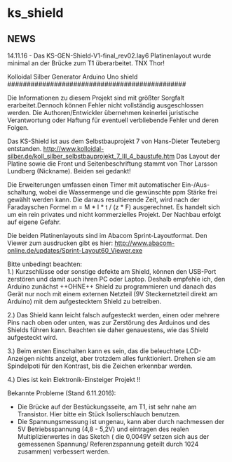 # ks_shield
## NEWS
14.11.16 - Das KS-GEN-Shield-V1-final_rev02.lay6 Platinenlayout wurde minimal an der Brücke zum T1 überarbeitet. TNX Thor!

Kolloidal Silber Generator Arduino Uno shield
##############################################

Die Informationen zu diesem Projekt sind mit größter Sorgfalt erarbeitet.Dennoch können Fehler nicht vollständig ausgeschlossen werden. Die Authoren/Entwickler übernehmen keinerlei juristische Verantwortung oder Haftung für eventuell verbliebende Fehler und deren Folgen.

Das KS-Shield ist aus dem Selbstbauprojekt 7 von Hans-Dieter Teuteberg entstanden.
http://www.kolloidal-silber.de/koll_silber_selbstbauprojekt_7_III_4_baustufe.htm
Das Layout der Platine sowie die Front und Seitenbeschriftung stammt von Thor Larsson Lundberg (Nickname). Beiden sei gedankt!

Die Erweiterungen umfassen einen Timer mit automatischer Ein-/Aus-schaltung, wobei die Wassermenge und die gewünschte ppm Stärke frei gewählt werden kann. Die daraus resultierende Zeit, wird nach der Faradayschen Formel  m = M * I * t / (z * F) ausgerechnet. Es handelt sich um ein rein privates und nicht kommerzielles Projekt. Der Nachbau erfolgt auf eigene Gefahr.

Die beiden Platinenlayouts sind im Abacom Sprint-Layoutformat. Den Viewer zum ausdrucken gibt es hier:
http://www.abacom-online.de/updates/Sprint-Layout60_Viewer.exe
 
Bitte unbedingt beachten:  
1.) Kurzschlüsse oder sonstige defekte am Shield, können den USB-Port zerstören und damit auch ihren PC oder Laptop. Deshalb empfehle ich, den Arduino zunächst ++OHNE++ Shield zu programmieren und danach das Gerät nur noch mit einem externen Netzteil (9V Steckernetzteil direkt am Arduino) mit dem aufgestecktem Shield zu betreiben. 

2.) Das Shield kann leicht falsch aufgesteckt werden, einen oder mehrere Pins nach oben oder unten, was zur Zerstörung des Arduinos und des Shields führen kann. Beachten sie daher genauestens, wie das Shield aufgesteckt wird.

3.) Beim ersten Einschalten kann es sein, das die beleuchtete LCD-Anzeigen nichts anzeigt, aber trotzdem alles funktioniert. Drehen sie am Spindelpoti für den Kontrast, bis die Zeichen erkennbar werden.

4.) Dies ist kein Elektronik-Einsteiger Projekt !!

Bekannte Probleme (Stand 6.11.2016):
- Die Brücke auf der Bestückungsseite, am T1, ist sehr nahe am Transistor. Hier bitte ein Stück Isolierschlauch benutzen.
- Die Spannungsmessung ist ungenau, kann aber durch nachmessen der 5V Betriebsspannung (4,8 - 5,2V) und eintragen des realen Multiplizierwertes in das Sketch ( die 0,0049V setzen sich aus der gemessenen Spannung/ Referenzspannung geteilt durch 1024 zusammen) verbessert werden.
